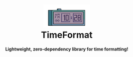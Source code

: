 <h1 align="center">  
  <img src="/DigitalClocks.png" width="150"/>
  <br>  
  TimeFormat 
</h1>  

<h4 align="center">Lightweight, zero-dependency library for time formatting!</h4>  
